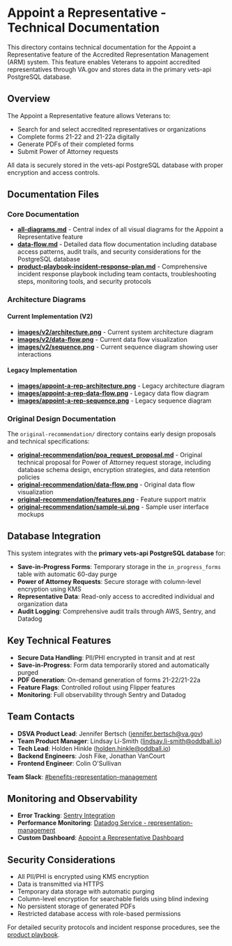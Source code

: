 # Appoint a Representative - Technical Documentation

This directory contains technical documentation for the Appoint a Representative feature of the Accredited Representation Management (ARM) system. This feature enables Veterans to appoint accredited representatives through VA.gov and stores data in the primary vets-api PostgreSQL database.

## Overview

The Appoint a Representative feature allows Veterans to:
- Search for and select accredited representatives or organizations
- Complete forms 21-22 and 21-22a digitally
- Generate PDFs of their completed forms
- Submit Power of Attorney requests

All data is securely stored in the vets-api PostgreSQL database with proper encryption and access controls.

## Documentation Files

### Core Documentation

- **[all-diagrams.md](./all-diagrams.md)** - Central index of all visual diagrams for the Appoint a Representative feature
- **[data-flow.md](./data-flow.md)** - Detailed data flow documentation including database access patterns, audit trails, and security considerations for the PostgreSQL database
- **[product-playbook-incident-response-plan.md](./product-playbook-incident-response-plan.md)** - Comprehensive incident response playbook including team contacts, troubleshooting steps, monitoring tools, and security protocols

### Architecture Diagrams

#### Current Implementation (V2)
- **[images/v2/architecture.png](./images/v2/architecture.png)** - Current system architecture diagram
- **[images/v2/data-flow.png](./images/v2/data-flow.png)** - Current data flow visualization
- **[images/v2/sequence.png](./images/v2/sequence.png)** - Current sequence diagram showing user interactions

#### Legacy Implementation
- **[images/appoint-a-rep-architecture.png](./images/appoint-a-rep-architecture.png)** - Legacy architecture diagram
- **[images/appoint-a-rep-data-flow.png](./images/appoint-a-rep-data-flow.png)** - Legacy data flow diagram
- **[images/appoint-a-rep-sequence.png](./images/appoint-a-rep-sequence.png)** - Legacy sequence diagram

### Original Design Documentation

The `original-recommendation/` directory contains early design proposals and technical specifications:

- **[original-recommendation/poa_request_proposal.md](./original-recommendation/poa_request_proposal.md)** - Original technical proposal for Power of Attorney request storage, including database schema design, encryption strategies, and data retention policies
- **[original-recommendation/data-flow.png](./original-recommendation/data-flow.png)** - Original data flow visualization
- **[original-recommendation/features.png](./original-recommendation/features.png)** - Feature support matrix
- **[original-recommendation/sample-ui.png](./original-recommendation/sample-ui.png)** - Sample user interface mockups

## Database Integration

This system integrates with the **primary vets-api PostgreSQL database** for:

- **Save-in-Progress Forms**: Temporary storage in the `in_progress_forms` table with automatic 60-day purge
- **Power of Attorney Requests**: Secure storage with column-level encryption using KMS
- **Representative Data**: Read-only access to accredited individual and organization data
- **Audit Logging**: Comprehensive audit trails through AWS, Sentry, and Datadog

## Key Technical Features

- **Secure Data Handling**: PII/PHI encrypted in transit and at rest
- **Save-in-Progress**: Form data temporarily stored and automatically purged
- **PDF Generation**: On-demand generation of forms 21-22/21-22a
- **Feature Flags**: Controlled rollout using Flipper features
- **Monitoring**: Full observability through Sentry and Datadog

## Team Contacts

- **DSVA Product Lead**: Jennifer Bertsch (jennifer.bertsch@va.gov)
- **Team Product Manager**: Lindsay Li-Smith (lindsay.li-smith@oddball.io)
- **Tech Lead**: Holden Hinkle (holden.hinkle@oddball.io)
- **Backend Engineers**: Josh Fike, Jonathan VanCourt
- **Frontend Engineer**: Colin O'Sullivan

**Team Slack**: [#benefits-representation-management](https://dsva.slack.com/archives/C05L6HSJLHM)

## Monitoring and Observability

- **Error Tracking**: [Sentry Integration](https://sentry.vfs.va.gov/)
- **Performance Monitoring**: [Datadog Service - representation-management](https://vagov.ddog-gov.com/apm/services/representation-management/)
- **Custom Dashboard**: [Appoint a Representative Dashboard](https://vagov.ddog-gov.com/dashboard/iiz-nnm-2em/arm-appoint-a-representative)

## Security Considerations

- All PII/PHI is encrypted using KMS encryption
- Data is transmitted via HTTPS
- Temporary data storage with automatic purging
- Column-level encryption for searchable fields using blind indexing
- No persistent storage of generated PDFs
- Restricted database access with role-based permissions

For detailed security protocols and incident response procedures, see the [product playbook](./product-playbook-incident-response-plan.md).